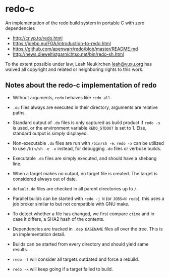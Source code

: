# redo-c
An implementation of the redo build system
   in portable C with zero dependencies

   * http://cr.yp.to/redo.html
   * https://jdebp.eu/FGA/introduction-to-redo.html
   * https://github.com/apenwarr/redo/blob/master/README.md
   * http://news.dieweltistgarnichtso.net/bin/redo-sh.html

   To the extent possible under law,
   Leah Neukirchen <leah@vuxu.org>
   has waived all copyright and related or neighboring rights to this work.


## Notes about the redo-c implementation of redo

* Without arguments, `redo` behaves like `redo all`.

* `.do` files always are executed in their directory, arguments are
relative paths.

* Standard output of `.do` files is only captured as build product if
`redo -s` is used, or the environment variable `REDO_STDOUT` is set to 1.
Else, standard output is simply displayed.

* Non-executable `.do` files are run with `/bin/sh -e`.
`redo -x` can be utilized to use `/bin/sh -e -x` instead, for
debugging `.do` files or verbose builds.

* Executable `.do` files are simply executed, and should have a shebang line.

* When a target makes no output, no target file is created.  The target
is considered always out of date.

* `default.do` files are checked in all parent directories up to `/`.

* Parallel builds can be started with `redo -j N` (or `JOBS=N redo`),
this uses a job broker similar to but not compatible with GNU make.

* To detect whether a file has changed, we first compare `ctime` and
in case it differs, a SHA2 hash of the contents.

* Dependencies are tracked in `.dep.BASENAME` files all over the tree.
This is an implementation detail.

* Builds can be started from every directory and should yield same results.

* `redo -f` will consider all targets outdated and force a rebuild.

* `redo -k` will keep going if a target failed to build.
